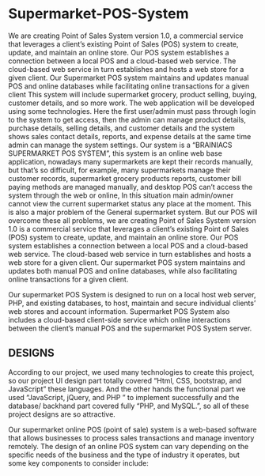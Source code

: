 # Supermarket-POS-System
We are creating Point of Sales System version 1.0, a commercial service that leverages a 
client’s existing Point of Sales (POS) system to create, update, and maintain an online store. 
Our POS system establishes a connection between a local POS and a cloud-based web service. 
The cloud-based web service in turn establishes and hosts a web store for a given client. Our 
Supermarket POS system maintains and updates manual POS and online databases while 
facilitating online transactions for a given client
This system will include supermarket grocery, product selling, buying, customer details, and 
so more work. The web application will be developed using some technologies. Here the first 
user/admin must pass through login to the system to get access, then the admin can manage 
product details, purchase details, selling details, and customer details and the system shows 
sales contact details, reports, and expense details at the same time admin can manage the 
system settings.
Our system is a “BRAINIACS SUPERMARKET POS SYSTEM”, this system is an online 
web base application, nowadays many supermarkets are kept their records manually, but 
that’s so difficult, for example, many supermarkets manage their customer records, 
supermarket grocery products reports, customer bill paying methods are managed manually, 
and desktop POS can’t access the system through the web or online, In this situation main 
admin/owner cannot view the current supermarket status any place at the moment. This is also 
a major problem of the General supermarket system. But our POS will overcome these all 
problems, we are creating Point of Sales System version 1.0 is a commercial service that 
leverages a client’s existing Point of Sales (POS) system to create, update, and maintain an 
online store. Our POS system establishes a connection between a local POS and a cloud-based 
web service. The cloud-based web service in turn establishes and hosts a web store for a given 
client. Our supermarket POS system maintains and updates both manual POS and online 
databases, while also facilitating online transactions for a given client.

Our supermarket POS System is designed to run on a local host web server, PHP, and existing 
databases, to host, maintain and secure individual clients’ web stores and account information. 
Supermarket POS System also includes a cloud-based client-side service which online 
interactions between the client’s manual POS and the supermarket POS System server.

## DESIGNS
According to our project, we used many technologies to create this project, so our project UI design
part totally covered “Html, CSS, bootstrap, and JavaScript” these languages. And the other hands the 
functional part we used “JavaScript, jQuery, and PHP ” to implement successfully and the database/ 
backhand part covered fully “PHP, and MySQL.”, so all of these project designs are so attractive.

Our supermarket online POS (point of sale) system is a web-based software that allows 
businesses to process sales transactions and manage inventory remotely. The design of an 
online POS system can vary depending on the specific needs of the business and the type of 
industry it operates, but some key components to consider include:



